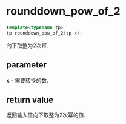 # rounddown\_pow\_of\_2

```c++
template<typename tp>
tp rounddown_pow_of_2(tp x);
```

向下取整为2次幂.

## parameter

**x** - 需要转换的数.

## return value

返回输入值向下取整为2次幂的值.